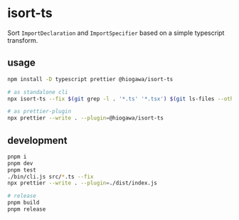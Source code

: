 # isort-ts

Sort `ImportDeclaration` and `ImportSpecifier` based on a simple typescript transform.

## usage

```sh
npm install -D typescript prettier @hiogawa/isort-ts

# as standalone cli
npx isort-ts --fix $(git grep -l . '*.ts' '*.tsx') $(git ls-files --others --exclude-standard '*.ts')

# as prettier-plugin
npx prettier --write . --plugin=@hiogawa/isort-ts
```

## development

```sh
pnpm i
pnpm dev
pnpm test
./bin/cli.js src/*.ts --fix
npx prettier --write . --plugin=./dist/index.js

# release
pnpm build
pnpm release
```
